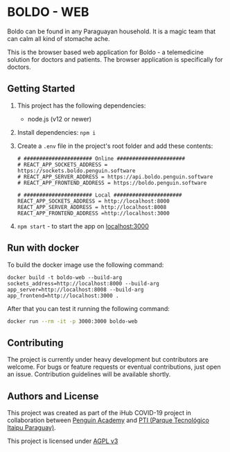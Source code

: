 # BOLDO - WEB

Boldo can be found in any Paraguayan household. It is a magic team that can calm all kind of stomache ache.

This is the browser based web application for Boldo - a telemedicine solution for doctors and patients.
The browser application is specifically for doctors.

## Getting Started

1. This project has the following dependencies:

   - node.js (v12 or newer)

2. Install dependencies: `npm i`

3. Create a `.env` file in the project's root folder and add these contents:

   ```
   # ###################### Online ######################	
   # REACT_APP_SOCKETS_ADDRESS = https://sockets.boldo.penguin.software	
   # REACT_APP_SERVER_ADDRESS = https://api.boldo.penguin.software	
   # REACT_APP_FRONTEND_ADDRESS = https://boldo.penguin.software
   
   # ###################### Local ######################
   REACT_APP_SOCKETS_ADDRESS = http://localhost:8000
   REACT_APP_SERVER_ADDRESS = http://localhost:8008
   REACT_APP_FRONTEND_ADDRESS =http://localhost:3000
   ```

4. `npm start` - to start the app on [localhost:3000](http://localhost:3000)

## Run with docker

To build the docker image use the following command:

```
docker build -t boldo-web --build-arg sockets_address=http://localhost:8000 --build-arg app_server=http://localhost:8008 --build-arg app_frontend=http://localhost:3000 .
```

 After that you can test it running the following command:

```bash
docker run --rm -it -p 3000:3000 boldo-web
```

## Contributing

The project is currently under heavy development but contributors are welcome. For bugs or feature requests or eventual contributions, just open an issue. Contribution guidelines will be available shortly.

## Authors and License

This project was created as part of the iHub COVID-19 project in collaboration between [Penguin Academy](https://penguin.academy) and [PTI (Parque Tecnológico Itaipu Paraguay)](http://pti.org.py).

This project is licensed under
[AGPL v3](LICENSE)
